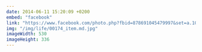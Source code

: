 ```yaml
---
date: 2014-06-11 15:20:09 +0200
embed: "facebook"
link: "https://www.facebook.com/photo.php?fbid=878691045479997&set=a.101362916546151.3465.100000173280073&type=3&theater"
img: "/img/life/00174_item.md.jpg"
imageWidth: 530
imageHeight: 336
---
```

